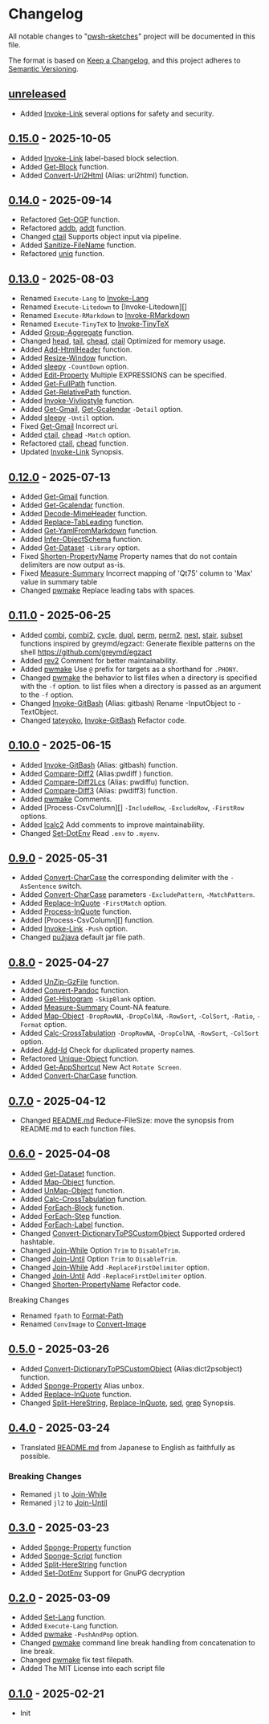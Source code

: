 # Changelog

All notable changes to "[pwsh-sketches](https://github.com/btklab/pwsh-sketches)" project will be documented in this file.

The format is based on [Keep a Changelog](https://keepachangelog.com/en/1.0.0/),
and this project adheres to [Semantic Versioning](https://semver.org/spec/v2.0.0.html).

## [unreleased]

- Added [Invoke-Link][] several options for safety and security.

## [0.15.0] - 2025-10-05

- Added [Invoke-Link][] label-based block selection.
- Added [Get-Block][] function.
- Added [Convert-Uri2Html][] (Alias: uri2html) function.

## [0.14.0] - 2025-09-14

- Refactored [Get-OGP][] function.
- Refactored [addb][], [addt][] function.
- Changed [ctail][] Supports object input via pipeline.
- Added [Sanitize-FileName][] function.
- Refactored [uniq][] function.

## [0.13.0] - 2025-08-03

- Renamed `Execute-Lang` to [Invoke-Lang][]
- Renamed `Execute-Litedown` to [Invoke-Litedown][]
- Renamed `Execute-RMarkdown` to [Invoke-RMarkdown][]
- Renamed `Execute-TinyTeX` to [Invoke-TinyTeX][]
- Added [Group-Aggregate][] function.
- Changed [head][], [tail][], [chead][], [ctail][] Optimized for memory usage.
- Added [Add-HtmlHeader][] function.
- Added [Resize-Window][] function.
- Added [sleepy][] `-CountDown` option.
- Added [Edit-Property][] Multiple EXPRESSIONS can be specified.
- Added [Get-FullPath][] function.
- Added [Get-RelativePath][] function.
- Added [Invoke-Vivliostyle][] function.
- Added [Get-Gmail][], [Get-Gcalendar][] `-Detail` option.
- Added [sleepy][] `-Until` option.
- Fixed [Get-Gmail][] Incorrect uri.
- Added [ctail][], [chead][] `-Match` option.
- Refactored [ctail][], [chead][] function.
- Updated [Invoke-Link][] Synopsis.

## [0.12.0] - 2025-07-13

- Added [Get-Gmail][] function.
- Added [Get-Gcalendar][] function.
- Added [Decode-MimeHeader][] function.
- Added [Replace-TabLeading][] function.
- Added [Get-YamlFromMarkdown][] function.
- Added [Infer-ObjectSchema][] function.
- Added [Get-Dataset][] `-Library` option.
- Fixed [Shorten-PropertyName][] Property names that do not contain delimiters are now output as-is.
- Fixed [Measure-Summary][] Incorrect mapping of 'Qt75' column to 'Max' value in summary table
- Changed [pwmake][] Replace leading tabs with spaces.

## [0.11.0] - 2025-06-25

- Added [combi][], [combi2][], [cycle][], [dupl][], [perm][], [perm2][], [nest][], [stair][], [subset][] functions inspired by  greymd/egzact: Generate flexible patterns on the shell <https://github.com/greymd/egzact>
- Added [rev2][] Comment for better maintainability.
- Added [pwmake][] Use `@` prefix for targets as a shorthand for `.PHONY`.
- Changed [pwmake][] the behavior to list files when a directory is specified with the `-f` option.
to list files when a directory is passed as an argument to the `-f` option.
- Changed [Invoke-GitBash][] (Alias: gitbash) Rename -InputObject to -TextObject.
- Changed [tateyoko][], [Invoke-GitBash][] Refactor code.


## [0.10.0] - 2025-06-15

- Added [Invoke-GitBash][] (Alias: gitbash) function.
- Added [Compare-Diff2][] (Alias:pwdiff ) function.
- Added [Compare-Diff2Lcs][] (Alias: pwdiffu) function.
- Added [Compare-Diff3][] (Alias: pwdiff3) function.
- Added [pwmake][] Comments.
- Added [Process-CsvColumn][] `-IncludeRow`, `-ExcludeRow`, `-FirstRow` options.
- Added [lcalc2][] Add comments to improve maintainability.
- Changed [Set-DotEnv][] Read `.env` to `.myenv`.

## [0.9.0] - 2025-05-31

- Added [Convert-CharCase][] the corresponding delimiter with the `-AsSentence` switch.
- Added [Convert-CharCase][] parameters `-ExcludePattern`, `-MatchPattern`.
- Added [Replace-InQuote][] `-FirstMatch` option.
- Added [Process-InQuote][] function.
- Added [Process-CsvColumn][] function.
- Added [Invoke-Link][] `-Push` option.
- Changed [pu2java][] default jar file path.

## [0.8.0] - 2025-04-27

- Added [UnZip-GzFile][] function.
- Added [Convert-Pandoc][] function.
- Added [Get-Histogram][] `-SkipBlank` option.
- Added [Measure-Summary][] Count-NA feature.
- Added [Map-Object][] `-DropRowNA`, `-DropColNA`, `-RowSort`, `-ColSort`, `-Ratio`, `-Format` option.
- Added [Calc-CrossTabulation][] `-DropRowNA`, `-DropColNA`, `-RowSort`, `-ColSort` option.
- Added [Add-Id][] Check for duplicated property names.
- Refactored [Unique-Object][] function.
- Added [Get-AppShortcut][] New Act `Rotate Screen`.
- Added [Convert-CharCase][] function.


## [0.7.0] - 2025-04-12

- Changed [README.md][] Reduce-FileSize: move the synopsis from README.md to each function files.

## [0.6.0] - 2025-04-08

- Added [Get-Dataset][] function.
- Added [Map-Object][] function.
- Added [UnMap-Object][] function.
- Added [Calc-CrossTabulation][] function.
- Added [ForEach-Block][] function.
- Added [ForEach-Step][] function.
- Added [ForEach-Label][] function.
- Changed [Convert-DictionaryToPSCustomObject][] Supported ordered hashtable.
- Changed [Join-While][] Option `Trim` to `DisableTrim`.
- Changed [Join-Until][] Option `Trim` to `DisableTrim`.
- Changed [Join-While][] Add `-ReplaceFirstDelimiter` option.
- Changed [Join-Until][] Add `-ReplaceFirstDelimiter` option.
- Changed [Shorten-PropertyName][] Refactor code.

Breaking Changes

- Renamed `fpath` to [Format-Path][]
- Renamed `ConvImage` to [Convert-Image][]

## [0.5.0] - 2025-03-26

- Added [Convert-DictionaryToPSCustomObject][] (Alias:dict2psobject) function.
- Added [Sponge-Property][] Alias unbox.
- Added [Replace-InQuote][] function.
- Changed [Split-HereString][], [Replace-InQuote][], [sed][], [grep][] Synopsis.

## [0.4.0] - 2025-03-24

- Translated [README.md][] from Japanese to English as faithfully as possible.

### Breaking Changes

- Remaned `jl` to [Join-While][]
- Remaned `jl2` to [Join-Until][]

## [0.3.0] - 2025-03-23

- Added [Sponge-Property][] function
- Added [Sponge-Script][] function
- Added [Split-HereString][] function
- Added [Set-DotEnv][] Support for GnuPG decryption

## [0.2.0] - 2025-03-09

- Added [Set-Lang][] function.
- Added `Execute-Lang` function.
- Added [pwmake][] `-PushAndPop` option.
- Changed [pwmake][] command line break handling from concatenation to line break.
- Changed [pwmake][] fix test filepath.
- Added The MIT License into each script file

## [0.1.0] - 2025-02-21

- Init


[README.md]: blob/main/README.md
[CHANGELOG.md]: blob/main/CHANGELOG.md
[examples.md]: blob/main/examples.md

[addb]: src/addb_function.ps1
[addl]: src/addl_function.ps1
[addr]: src/addr_function.ps1
[addt]: src/addt_function.ps1
[cat2]: src/cat2_function.ps1
[catcsv]: src/catcsv_function.ps1
[chead]: src/chead_function.ps1
[clip2img]: src/clip2img_function.ps1
[clipwatch]: src/clipwatch_function.ps1
[conv]: src/conv_function.ps1
[Convert-Image]: src/Convert-Image_function.ps1
[count]: src/count_function.ps1
[csv2sqlite]: src/csv2sqlite_function.ps1
[csv2txt]: src/csv2txt_function.ps1
[ctail]: src/ctail_function.ps1
[delf]: src/delf_function.ps1
[dot2gviz]: src/dot2gviz_function.ps1
[filehame]: src/filehame_function.ps1
[fillretu]: src/fillretu_function.ps1
[flat]: src/flat_function.ps1
[wrap]: src/wrap_function.ps1
[fwatch]: src/fwatch_function.ps1
[gantt2pu]: src/gantt2pu_function.ps1
[Get-DateAlternative]: src/Get-DateAlternative_function.ps1
[Get-OGP]: src/Get-OGP_function.ps1
[getfirst]: src/getfirst_function.ps1
[getlast]: src/getlast_function.ps1
[grep]: src/grep_function.ps1
[gyo]: src/gyo_function.ps1
[han]: src/han_function.ps1
[head]: src/head_function.ps1
[image2md]: src/image2md_function.ps1
[json2txt]: src/json2txt_function.ps1
[juni]: src/juni_function.ps1
[keta]: src/keta_function.ps1
[kinsoku]: src/kinsoku_function.ps1
[lastyear]: src/Get-DateAlternative_function.ps1
[lcalc]: src/lcalc_function.ps1
[linkcheck]: src/linkcheck_function.ps1
[linkextract]: src/linkextract_function.ps1
[logi2dot]: src/logi2dot_function.ps1
[logi2pu]: src/logi2pu_function.ps1
[man2]: src/man2_function.ps1
[map2]: src/map2_function.ps1
[mind2dot]: src/mind2dot_function.ps1
[mind2pu]: src/mind2pu_function.ps1
[nextyear]: src/Get-DateAlternative_function.ps1
[Override-Yaml]: src/Override-Yaml_function.ps1
[pawk]: src/pawk_function.ps1
[pu2java]: src/pu2java_function.ps1
[pwmake]: src/pwmake_function.ps1
[retu]: src/retu_function.ps1
[rev]: src/rev_function.ps1
[rev2]: src/rev2_function.ps1
[say]: src/say_function.ps1
[sed-i]: src/sed-i_function.ps1
[sed]: src/sed_function.ps1
[self]: src/self_function.ps1
[sleepy]: src/sleepy_function.ps1
[sm2]: src/sm2_function.ps1
[table2md]: src/table2md_function.ps1
[tac]: src/tac_function.ps1
[tail]: src/tail_function.ps1
[tarr]: src/tarr_function.ps1
[tateyoko]: src/tateyoko_function.ps1
[teatimer]: src/teatimer_function.ps1
[tenki]: src/tenki_function.ps1
[tex2pdf]: src/tex2pdf_function.ps1
[thisyear]: src/Get-DateAlternative_function.ps1
[toml2psobject]: src/toml2psobject_function.ps1
[uniq]: src/uniq_function.ps1
[vbStrConv]: src/vbStrConv_function.ps1
[yarr]: src/yarr_function.ps1
[zen]: src/zen_function.ps1

[percentile]: src/percentile_function.ps1
[decil]: src/decil_function.ps1
[summary]: src/summary_function.ps1
[movw]: src/movw_function.ps1

[Format-Path]: src/Format-Path_function.ps1
[watercss]: src/watercss_function.ps1

[flow2pu]: src/flow2pu_function.ps1
[seq2pu]: src/seq2pu_function.ps1

[ysort]: src/ysort_function.ps1
[ycalc]: src/ycalc_function.ps1
[fval]: src/fval_function.ps1

[Get-AppShortcut]: src/Get-AppShortcut_function.ps1
[mdgrep]: src/mdgrep_function.ps1

[pwsync]: src/pwsync_function.ps1
[clip2file]: src/clip2file_function.ps1
[Rename-Normalize]: src/Rename-Normalize_function.ps1
[clip2normalize]: src/clip2normalize_function.ps1

[tail-f]: src/tail-f_function.ps1
[operator.ps1]: operator.ps1

[push2loc]: src/push2loc_function.ps1
[clip2push]: src/clip2push_function.ps1
[clip2shortcut]: src/clip2shortcut_function.ps1

[clip2hyperlinkl]: src/clip2hyperlink_function.ps1
[list2table]: src/list2table_function.ps1
[mdfocus]: src/mdfocus_function.ps1

[Add-LineBreak]: src/Add-LineBreak_function.ps1
[Add-LineBreakEndOfFile]: src/Add-LineBreakEndOfFile_function.ps1

[Shorten-PropertyName]: src/Shorten-PropertyName_function.ps1
[Drop-NA]: src/Drop-NA_function.ps1
[Replace-NA]: src/Replace-NA_function.ps1
[Apply-Function]: src/Apply-Function_function.ps1
[GroupBy-Object]: src/GroupBy-Object_function.ps1
[Measure-Stats]: src/Measure-Stats_function.ps1
[Add-Stats]: src/Add-Stats_function.ps1
[Detect-XrsAnomaly]: src/Detect-XrsAnomaly_function.ps1

[Get-Histogram]: src/Get-Histogram_function.ps1
[Plot-BarChart]: src/Plot-BarChart_function.ps1

[Get-First]: src/Get-First_function.ps1
[Get-Last]: src/Get-Last_function.ps1
[Select-Field]: src/Select-Field_function.ps1
[Delete-Field]: src/Delete-Field_function.ps1

[Replace-ForEach]: src/Replace-ForEach_function.ps1

[Measure-Quartile]: src/Measure-Quartile_function.ps1
[Add-Quartile]: src/Add-Quartile_function.ps1

[Join2-Object]: src/Join2-Object_function.ps1

[lcalc2]: src/lcalc2_function.ps1

[Unique-Object]: src/Unique-Object_function.ps1
[Measure-Summary]: src/Measure-Summary_function.ps1
[Transpose-Property]: src/Transpose-Property_function.ps1

[Edit-Function]: src/Edit-Function_function.ps1
[Get-Ticket]: src/Get-Ticket_function.ps1

[Decrease-Indent]: src/Decrease-Indent_function.ps1

[Set-NowTime2Clipboard]: src/Set-NowTime2Clipboard_function.ps1
[Sleep-ComputerAFM]: src/Sleep-ComputerAFM_function.ps1
[Shutdown-ComputerAFM]: src/Shutdown-ComputerAFM_function.ps1

[Unzip-Archive]: src/Unzip-Archive_function.ps1
[clip2unzip]: src/Unzip-Archive_function.ps1

[Get-ClipboardAlternative]: src/Get-ClipboardAlternative_function.ps1
[gclipa]: src/Get-ClipboardAlternative_function.ps1

[Test-isAsciiLine]: src/Test-isAsciiLine_function.ps1
[isAsciiLine]: src/Test-isAsciiLine_function.ps1

[Grep-Block]: src/Grep-Block_function.ps1
[Sort-Block]: src/Sort-Block_function.ps1

[Invoke-TinyTeX]: src/Invoke-TinyTeX_function.ps1
[Invoke-RMarkdown]: src/Invoke-RMarkdown_function.ps1

[math2tex]: src/math2tex_function.ps1
[Inkscape-Converter]: src/Inkscape-Converter_function.ps1

[GetValueFrom-Key]: src/GetValueFrom-Key_function.ps1

[Trim-EmptyLine]: src/Trim-EmptyLine_function.ps1

[Cast-Date]: src/Cast-Date_function.ps1
[Cast-Decimal]: src/Cast-Decimal_function.ps1
[Cast-Double]: src/Cast-Double_function.ps1
[Cast-Integer]: src/Cast-Integer_function.ps1
[Edit-Property]: src/Edit-Property_function.ps1

[ClipImageFrom-File]: src/ClipImageFrom-File_function.ps1

[Invoke-Link]: src/Invoke-Link_function.ps1

[Add-Id]: src/Add-Id_function.ps1

[Tee-Clip]: src/Tee-Clip_function.ps1
[Auto-Clip]: src/Auto-Clip_function.ps1

[PullOut-String]: src/PullOut-String_function.ps1

[Set-DotEnv]: src/Set-DotEnv_function.ps1

[Decode-Uri]: src/Decode-Uri_function.ps1
[Encode-Uri]: src/Encode-Uri_function.ps1

[Set-Lang]: src/Set-Lang_function.ps1
[Invoke-Lang]: src/Invoke-Lang_function.ps1

[Sponge-Property]: src/Sponge-Property_function.ps1
[Sponge-Script]: src/Sponge-Script_function.ps1
[Split-HereString]: src/Split-HereString_function.ps1

[Join-While]: src/Join-While_function.ps1
[Join-Until]: src/Join-Until_function.ps1

[Convert-DictionaryToPSCustomObject]: src/Convert-DictionaryToPSCustomObject_function.ps1
[Replace-InQuote]: src/Replace-InQuote_function.ps1


[ForEach-Block]: src/ForEach-Block_function.ps1
[ForEach-Step]: src/ForEach-Step_function.ps1
[ForEach-Label]: src/ForEach-Label_function.ps1

[Get-Dataset]: src/Get-Dataset_function.ps1
[Map-Object]: src/Map-Object_function.ps1
[UnMap-Object]: src/UnMap-Object_function.ps1
[Calc-CrossTabulation]: src/Calc-CrossTabulation_function.ps1

[Convert-Pandoc]: src/Convert-Pandoc_function.ps1

[UnZip-GzFile]: src/UnZip-GzFile_function.ps1

[Convert-CharCase]: src/Convert-CharCase_function.ps1

[Process-InQuote]: src/Process-InQuote_function.ps1

[Invoke-GitBash]: src/Invoke-GitBash_function.ps1
[Compare-Diff2Lcs]: src/Compare-Diff2Lcs_function.ps1
[Compare-Diff2]: src/Compare-Diff2_function.ps1
[Compare-Diff3]: src/Compare-Diff3_function.ps1

[combi]: src/combi_function.ps1
[combi2]: src/combi2_function.ps1
[cycle]: src/cycle_function.ps1
[dupl]: src/dupl_function.ps1
[perm]: src/perm_function.ps1
[perm2]: src/perm2_function.ps1
[nest]: src/nest_function.ps1
[stair]: src/stair_function.ps1
[subset]: src/subset_function.ps1

[Get-YamlFromMarkdown]: src/Get-YamlFromMarkdown_function.ps1
[Infer-ObjectSchema]: src/Infer-ObjectSchema_function.ps1
[Replace-TabLeading]: src/Replace-TabLeading_function.ps1
[Decode-MimeHeader]: src/Decode-MimeHeader_function.ps1

[Get-Gmail]: src/Get-Gmail_function.ps1
[Get-Gcalendar]: src/Get-Gcalendar_function.ps1

[Invoke-Vivliostyle]: src/Invoke-Vivliostyle_function.ps1
[Get-FullPath]: src/Get-FullPath_function.ps1
[Get-RelativePath]: src/Get-RelativePath_function.ps1
[Resize-Window]: src/Resize-Window_function.ps1
[Add-HtmlHeader]: src/Add-HtmlHeader_function.ps1

[Group-Aggregate]: src/Group-Aggregate_function.ps1
[Sanitize-FileName]: src/Sanitize-FileName_function.ps1

[Get-Block]: src/Get-Block_function.ps1
[Convert-Uri2Html]: src/Convert-Uri2Html_function.ps1


[unreleased]: https://github.com/btklab/pwsh-sketches/compare/0.15.0..HEAD
[0.15.0]: https://github.com/btklab/pwsh-sketches/releases/tag/0.15.0
[0.14.0]: https://github.com/btklab/pwsh-sketches/releases/tag/0.14.0
[0.13.0]: https://github.com/btklab/pwsh-sketches/releases/tag/0.13.0
[0.12.0]: https://github.com/btklab/pwsh-sketches/releases/tag/0.12.0
[0.11.0]: https://github.com/btklab/pwsh-sketches/releases/tag/0.11.0
[0.10.0]: https://github.com/btklab/pwsh-sketches/releases/tag/0.10.0
[0.9.0]: https://github.com/btklab/pwsh-sketches/releases/tag/0.9.0
[0.8.0]: https://github.com/btklab/pwsh-sketches/releases/tag/0.8.0
[0.7.0]: https://github.com/btklab/pwsh-sketches/releases/tag/0.7.0
[0.6.0]: https://github.com/btklab/pwsh-sketches/releases/tag/0.6.0
[0.5.0]: https://github.com/btklab/pwsh-sketches/releases/tag/0.5.0
[0.4.0]: https://github.com/btklab/pwsh-sketches/releases/tag/0.4.0
[0.3.0]: https://github.com/btklab/pwsh-sketches/releases/tag/0.3.0
[0.2.0]: https://github.com/btklab/pwsh-sketches/releases/tag/0.2.0
[0.1.0]: https://github.com/btklab/pwsh-sketches/releases/tag/0.1.0

